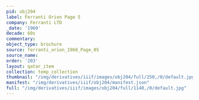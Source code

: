 ```yaml
---
pid: obj204
label: Ferranti Orion Page 5
company: Ferranti LTD
_date: '1960'
decade: 60s
commentary: 
object_type: brochure
source: ferranti_orion_1960_Page_05
source_name: 
order: '203'
layout: qatar_item
collection: temp_collection
thumbnail: "/img/derivatives/iiif/images/obj204/full/250,/0/default.jpg"
manifest: "/img/derivatives/iiif/obj204/manifest.json"
full: "/img/derivatives/iiif/images/obj204/full/1140,/0/default.jpg"
---
```

